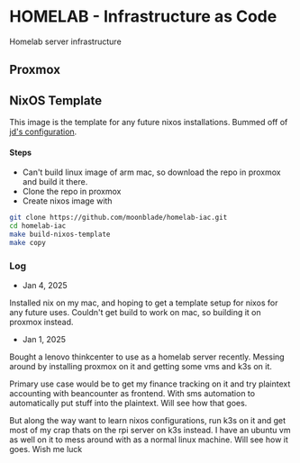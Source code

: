 # HOMELAB - Infrastructure as Code

Homelab server infrastructure

## Proxmox

## NixOS Template

This image is the template for any future nixos installations. Bummed off of [jd's configuration](https://github.com/kmjayadeep/homelab-iac/blob/main/nixos-images/nixos-base-image/README.md).

#### Steps

- Can't build linux image of arm mac, so download the repo in proxmox and build it there.
- Clone the repo in proxmox
- Create nixos image with 

```bash
git clone https://github.com/moonblade/homelab-iac.git
cd homelab-iac
make build-nixos-template
make copy
```

### Log

- Jan 4, 2025

Installed nix on my mac, and hoping to get a template setup for nixos for any future uses.
Couldn't get build to work on mac, so building it on proxmox instead.

- Jan 1, 2025

Bought a lenovo thinkcenter to use as a homelab server recently.
Messing around by installing proxmox on it and getting some vms and k3s on it.

Primary use case would be to get my finance tracking on it and try plaintext accounting with beancounter as frontend.
With sms automation to automatically put stuff into the plaintext. Will see how that goes.

But along the way want to learn nixos configurations, run k3s on it and get most of my crap thats on the rpi server on k3s instead.
I have an ubuntu vm as well on it to mess around with as a normal linux machine. Will see how it goes. Wish me luck
